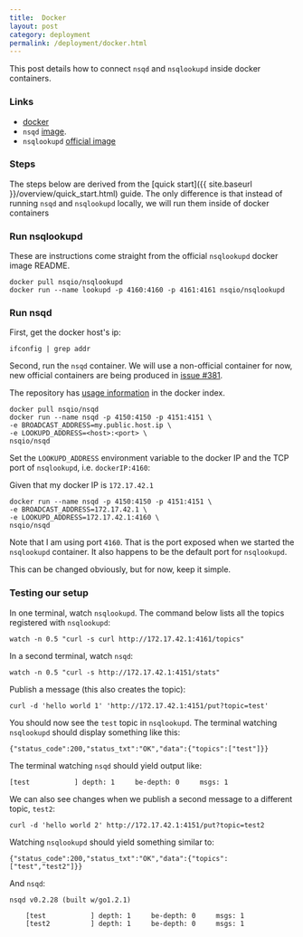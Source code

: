 ```yaml
---
title:  Docker
layout: post
category: deployment
permalink: /deployment/docker.html
---
```


This post details how to connect `nsqd` and `nsqlookupd` inside docker containers.

### Links

* [docker](http://www.docker.com/)
* `nsqd` [image](https://registry.hub.docker.com/u/nsqio/nsqd/).
* `nsqlookupd` [official image](https://registry.hub.docker.com/u/nsqio/nsqlookupd/)

### Steps

The steps below are derived from the [quick start]({{ site.baseurl }}/overview/quick_start.html)
guide.  The only difference is that instead of running `nsqd` and `nsqlookupd` locally, we will
run them inside of docker containers

### Run nsqlookupd

These are instructions come straight from the official `nsqlookupd` docker image README.

    docker pull nsqio/nsqlookupd
    docker run --name lookupd -p 4160:4160 -p 4161:4161 nsqio/nsqlookupd

### Run nsqd

First, get the docker host's ip:

    ifconfig | grep addr

Second, run the `nsqd` container.  We will use a non-official container for now, new official
containers are being produced in [issue #381](https://github.com/bitly/nsq/issues/381).

The repository has [usage information](https://registry.hub.docker.com/u/nsqio/nsqd/) in
the docker index.

    docker pull nsqio/nsqd
    docker run --name nsqd -p 4150:4150 -p 4151:4151 \
    -e BROADCAST_ADDRESS=my.public.host.ip \
    -e LOOKUPD_ADDRESS=<host>:<port> \
    nsqio/nsqd

Set the `LOOKUPD_ADDRESS` environment variable to the docker IP and the TCP port of `nsqlookupd`,
 i.e. `dockerIP:4160`:

Given that my docker IP is `172.17.42.1`

    docker run --name nsqd -p 4150:4150 -p 4151:4151 \
    -e BROADCAST_ADDRESS=172.17.42.1 \
    -e LOOKUPD_ADDRESS=172.17.42.1:4160 \
    nsqio/nsqd

Note that I am using port `4160`. That is the port exposed when we started the `nsqlookupd`
container.  It also happens to be the default port for `nsqlookupd`.

This can be changed obviously, but for now, keep it simple.

### Testing our setup

In one terminal, watch `nsqlookupd`. The command below lists all the topics registered with
`nsqlookupd`:

    watch -n 0.5 "curl -s curl http://172.17.42.1:4161/topics"

In a second terminal, watch `nsqd`:

    watch -n 0.5 "curl -s http://172.17.42.1:4151/stats"

Publish a message (this also creates the topic):

    curl -d 'hello world 1' 'http://172.17.42.1:4151/put?topic=test'

You should now see the `test` topic in `nsqlookupd`.  The terminal watching `nsqlookupd` should
display something like this:

    {"status_code":200,"status_txt":"OK","data":{"topics":["test"]}}

The terminal watching `nsqd` should yield output like:

    [test           ] depth: 1     be-depth: 0     msgs: 1

We can also see changes when we publish a second message to a different topic, `test2`:

    curl -d 'hello world 2' http://172.17.42.1:4151/put?topic=test2

Watching `nsqlookupd` should yield something similar to:

    {"status_code":200,"status_txt":"OK","data":{"topics":["test","test2"]}}

And `nsqd`:

    nsqd v0.2.28 (built w/go1.2.1)

        [test           ] depth: 1     be-depth: 0     msgs: 1
        [test2          ] depth: 1     be-depth: 0     msgs: 1
